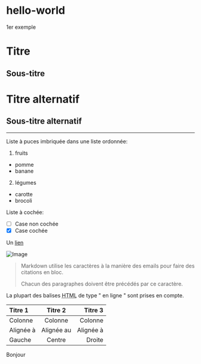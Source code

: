 # hello-world
1er exemple

Titre
===================

Sous-titre
--------------

# Titre alternatif

## Sous-titre alternatif


---
Liste à puces imbriquée dans une liste ordonnée:

1. fruits
  * pomme
  * banane
2. légumes
  - carotte
  - brocoli

Liste à cochée:

 - [ ] Case non cochée
 - [x] Case cochée
 
 Un [lien](http://example.com)
 
 ![Image](Icon-pictures.png "icon")
 
 > Markdown utilise les caractères à la manière des emails pour faire des citations en bloc.
 > 
 > Chacun des paragraphes doivent être précédés par ce caractère.
 
 La plupart des balises <abbr title="Hypertext Markup Language">HTML</abbr> de type " en ligne " sont prises en compte.
 
 | Titre 1       |    Titre 2      |        Titre 3 |
 | :------------ | :-------------: | -------------: |
 | Colonne       |     Colonne     |        Colonne |
 | Alignée à     |    Alignée au   |      Alignée à |
 | Gauche        |     Centre      |         Droite |
 
 
 
Bonjour

